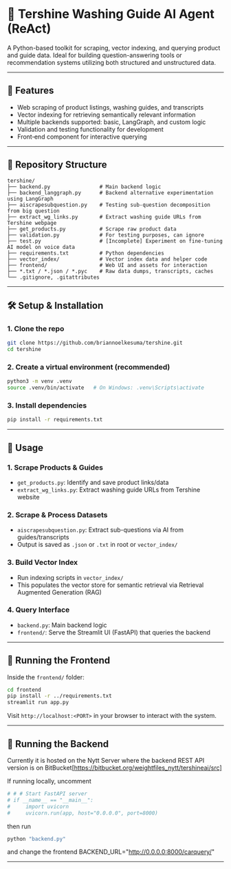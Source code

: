 # 🌟 Tershine Washing Guide AI Agent (ReAct)

A Python-based toolkit for scraping, vector indexing, and querying product and guide data. Ideal for building question-answering tools or recommendation systems utilizing both structured and unstructured data.

---

## 🚀 Features

- Web scraping of product listings, washing guides, and transcripts  
- Vector indexing for retrieving semantically relevant information  
- Multiple backends supported: basic, LangGraph, and custom logic  
- Validation and testing functionality for development  
- Front‑end component for interactive querying  

---

## 📂 Repository Structure

```
tershine/
├── backend.py                # Main backend logic
├── backend_langgraph.py      # Backend alternative experimentation using LangGraph
├── aiscrapesubquestion.py    # Testing sub-question decomposition from big question
├── extract_wg_links.py       # Extract washing guide URLs from Tershine webpage
├── get_products.py           # Scrape raw product data
├── validation.py             # For testing purposes, can ignore
├── test.py                   # [Incomplete] Experiment on fine-tuning AI model on voice data
├── requirements.txt          # Python dependencies
├── vector_index/             # Vector index data and helper code
├── frontend/                 # Web UI and assets for interaction
├── *.txt / *.json / *.pyc    # Raw data dumps, transcripts, caches
└── .gitignore, .gitattributes
```

---

## 🛠 Setup & Installation

### 1. Clone the repo

```bash
git clone https://github.com/briannoelkesuma/tershine.git
cd tershine
```

### 2. Create a virtual environment (recommended)

```bash
python3 -m venv .venv
source .venv/bin/activate   # On Windows: .venv\Scripts\activate
```

### 3. Install dependencies

```bash
pip install -r requirements.txt
```

---

## 🔧 Usage

### 1. Scrape Products & Guides

- `get_products.py`: Identify and save product links/data  
- `extract_wg_links.py`: Extract washing guide URLs from Tershine website  

### 2. Scrape & Process Datasets

- `aiscrapesubquestion.py`: Extract sub-questions via AI from guides/transcripts  
- Output is saved as `.json` or `.txt` in root or `vector_index/`  

### 3. Build Vector Index

- Run indexing scripts in `vector_index/`  
- This populates the vector store for semantic retrieval via Retrieval Augmented Generation (RAG)

### 4. Query Interface

- `backend.py`: Main backend logic  
- `frontend/`: Serve the Streamlit UI (FastAPI) that queries the backend  

---

## 🧪 Running the Frontend

Inside the `frontend/` folder:

```bash
cd frontend
pip install -r ../requirements.txt
streamlit run app.py
```

Visit `http://localhost:<PORT>` in your browser to interact with the system.

---

## 🧪 Running the Backend

Currently it is hosted on the Nytt Server where the backend REST API version is on BitBucket[https://bitbucket.org/weightfiles_nytt/tershineai/src]

If running locally, uncomment 
```python
# # # Start FastAPI server
# if __name__ == "__main__":
#     import uvicorn
#     uvicorn.run(app, host="0.0.0.0", port=8000)
```

then run
```python
python "backend.py"
```
and change the frontend BACKEND_URL="http://0.0.0.0:8000/carquery/"

---
